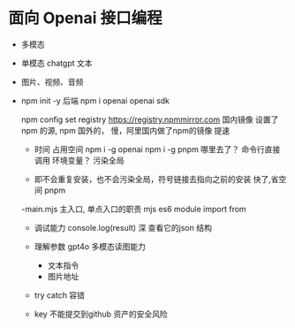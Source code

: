 # 面向 Openai 接口编程

- 多模态
 - 单模态
   chatgpt 文本
 - 图片、视频、音频

- npm init -y 后端
  npm i openai   openai sdk

  npm config set registry https://registry.npmmirror.com 国内镜像
  设置了npm 的源, npm 国外的， 慢，阿里国内做了npm的镜像 提速
  - 时间 占用空间
    npm i -g openai
    npm i -g pnpm 
    哪里去了？ 命令行直接调用 环境变量？ 污染全局

  - 即不会重复安装，也不会污染全局，符号链接去指向之前的安装
   快了,省空间 pnpm

  -main.mjs 主入口, 单点入口的职责
  mjs es6 module import from 

  - 调试能力
     console.log(result) 深 查看它的json 结构

  - 理解参数
    gpt4o 多模态读图能力 
     - 文本指令
     - 图片地址

  - try catch
    容错

  - key 不能提交到github
    资产的安全风险 